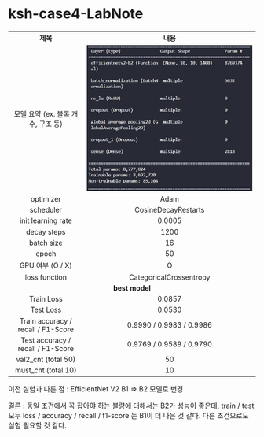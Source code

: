 # ksh-case4-LabNote

<table style="border: 2px; text-align:center;">
  <tr style="font-weight: bold;, font-size: 30px;">
    <td> 제목 </td>
    <td> 내용 </td>
  </tr>
  <tr>
    <td> 모델 요약 (ex. 블록 개수, 구조 등) </td>
    <td> <img src="image/ksh-2022-10-30-mymodel3-B2.jpg"> </td>
  </tr>
  <tr>
    <td> optimizer </td>
    <td> Adam </td>
  </tr>
  <tr>
    <td> scheduler </td>
    <td> CosineDecayRestarts </td>
  </tr>
  <tr>
    <td> init learning rate </td>
    <td> 0.0005 </td>
  </tr>
  <tr>
    <td> decay steps </td>
    <td> 1200 </td>
  </tr>
  <tr>
    <td> batch size </td>
    <td> 16 </td>
  </tr>
  <tr>
    <td> epoch </td>
    <td> 50 </td>
  </tr>
  <tr>
    <td> GPU 여부 (O / X) </td>
    <td> O </td>
  </tr>
  <tr>
    <td> loss function </td>
    <td> CategoricalCrossentropy </td>
  </tr>
  <tr>
    <td colspan="2" style="font-weight: bold;, font-size: 30px;"> best model </td>
  </tr>
  <tr>
    <td> Train Loss </td>
    <td> 0.0857 </td>
  </tr>
  <tr>
    <td> Test Loss </td>
    <td> 0.0530 </td>
  </tr>
  <tr>
    <td> Train accuracy / recall / F1-Score </td>
    <td> 0.9990 / 0.9983 / 0.9986 </td>
  </tr>
  <tr>
    <td> Test accuracy / recall / F1-Score </td>
    <td> 0.9769 / 0.9589 / 0.9790 </td>
  </tr>
  <tr>
    <td> val2_cnt (total 50) </td>
    <td> 50 </td>
  </tr>
  <tr>
    <td> must_cnt (total 10) </td>
    <td> 10 </td>
  </tr>
</table>



이전 실험과 다른 점 : EfficientNet V2 B1 => B2 모델로 변경

결론 : 동일 조건에서 꼭 잡아야 하는 불량에 대해서는 B2가 성능이 좋은데, train / test 모두 loss / accuracy / recall / f1-score 는 B1이 더 나은 것 같다. 다른 조건으로도 실험 필요할 것 같다.

